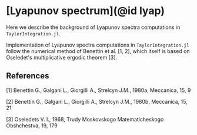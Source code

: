 # [Lyapunov spectrum](@id lyap)

Here we describe the background of Lyapunov spectra computations in
`TaylorIntegration.jl`.

Implementation of Lyapunov spectra computations in `TaylorIntegration.jl`
follow the numerical method of Benettin et al. [1, 2], which itself is based on
Oseledet's multiplicative ergodic theorem [3].



## References

[1] Benettin G., Galgani L., Giorgilli A., Strelcyn J.M., 1980a, Meccanica, 15, 9

[2] Benettin G., Galgani L., Giorgilli A., Strelcyn J.M., 1980b, Meccanica, 15, 21

[3] Oseledets V. I., 1968, Trudy Moskovskogo Matematicheskogo Obshchestva, 19, 179